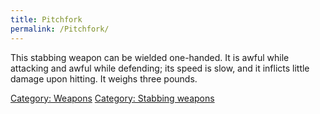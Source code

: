 ```yaml
---
title: Pitchfork
permalink: /Pitchfork/
---
```


This stabbing weapon can be wielded one-handed. It is awful while
attacking and awful while defending; its speed is slow, and it inflicts
little damage upon hitting. It weighs three pounds.

[Category: Weapons](Category:_Weapons "wikilink") [Category: Stabbing
weapons](Category:_Stabbing_weapons "wikilink")